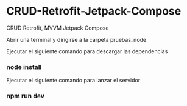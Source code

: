 # CRUD-Retrofit-Jetpack-Compose

CRUD Retrofit, MVVM Jetpack Compose

Abrir una terminal y dirigirse a la carpeta pruebas_node

Ejecutar el siguiente comando para descargar las dependencias
### node install

Ejecutar el siguiente comando para lanzar el servidor
### npm run dev
